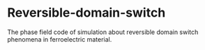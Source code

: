 # Reversible-domain-switch
The phase field code of simulation about reversible domain switch phenomena in ferroelectric material.
